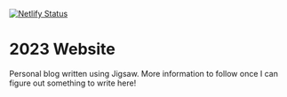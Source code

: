 [![Netlify Status](https://api.netlify.com/api/v1/badges/a608b1d0-f64a-4b27-bd27-de35b3f0bda4/deploy-status)](https://app.netlify.com/sites/website-2021-3b69f/deploys)

# 2023 Website

Personal blog written using Jigsaw. More information to follow once I can figure out something to write here!
